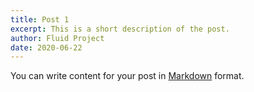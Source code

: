 ```yaml
---
title: Post 1
excerpt: This is a short description of the post.
author: Fluid Project
date: 2020-06-22
---
```

You can write content for your post in [Markdown](https://www.11ty.dev/docs/languages/markdown/) format.
